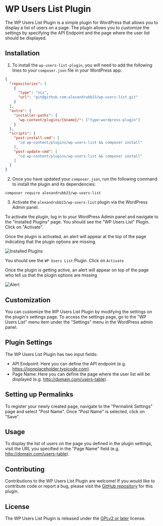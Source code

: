 # WP Users List Plugin

The WP Users List Plugin is a simple plugin for WordPress that allows you to display a list of users on a page. The plugin allows you to customize the settings by specifying the API Endpoint and the page where the user list should be displayed.

## Installation

1. To install the `wp-users-list-plugin`, you will need to add the following lines to your `composer.json` file in your WordPress app:

```json
{
  "repositories": [
    {
      "type": "vcs",
      "url": "git@github.com:alexandrubb23/wp-users-list.git"
    }
  ],
  "extra": {
    "installer-paths": {
      "wp-content/plugins/{$name}/": ["type:wordpress-plugin"]
    }
  },
  "scripts": {
    "post-install-cmd": [
      "cd wp-content/plugins/wp-users-list && composer install"
    ],
    "post-update-cmd": [
      "cd wp-content/plugins/wp-users-list && composer install"
    ]
  }
}
```

2. Once you have updated your `composer.json`, run the following command to install the plugin and its dependencies:

```shell
composer require alexandrubb23/wp-users-list
```

3. Activate the `alexandrubb23/wp-users-list` plugin via the WordPress Admin panel.

To activate the plugin, log in to your WordPress Admin panel and navigate to the "Installed Plugins" page. You should see the "WP Users List" Plugin. Click on "Activate".

Once the plugin is activated, an alert will appear at the top of the page indicating that the plugin options are missing.

![Installed Plugins](https://i.ibb.co/SfwmkYL/Screenshot-2023-04-07-at-11-43-27.png)

You should see the `WP Users List` Plugin. Click on `Activate`

Once the plugin is getting active, an alert will appear on top of the page who tell us that the plugin options are missing

![Alert](https://i.ibb.co/XkNBnQz/Screenshot-2023-04-07-at-11-48-58.png)

## Customization

You can customize the WP Users List Plugin by modifying the settings on the plugin's settings page. To access the settings page, go to the "WP Users List" menu item under the "Settings" menu in the WordPress admin panel.

## Plugin Settings

The WP Users List Plugin has two input fields:

- API Endpoint: Here you can define the API endpoint (e.g. https://jsonplaceholder.typicode.com).
- Page Name: Here you can define the page where the user list will be displayed (e.g. http://domain.com/users-table).

## Setting up Permalinks

To register your newly created page, navigate to the "Permalink Settings" page and select "Post Name". Once "Post Name" is selected, click on "Save".

## Usage

To display the list of users on the page you defined in the plugin settings, visit the URL you specified in the "Page Name" field (e.g. http://domain.com/users-table).

## Contributing

Contributions to the WP Users List Plugin are welcome! If you would like to contribute code or report a bug, please visit the [GitHub repository](https://github.com/alexandrubb23/wp-users-list) for this plugin.

## License

The WP Users List Plugin is released under the [GPLv2 or later](http://www.gnu.org/licenses/gpl-2.0.html) license.
